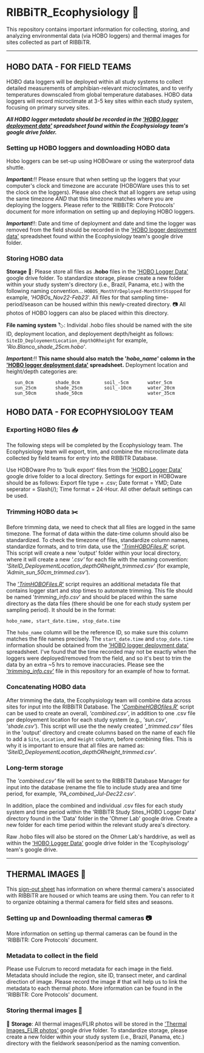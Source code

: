 # RIBBiTR_Ecophysiology :frog:

This repository contains important information for collecting, storing, and analyzing environmental data (via HOBO loggers) and thermal images for sites collected as part of RIBBiTR. 

___
## HOBO DATA - FOR FIELD TEAMS

HOBO data loggers will be deployed within all study systems to collect detailed measurements of amphibian-relevant microclimates, and to verify
temperatures downscaled from global temperature databases. HOBO data loggers will record microclimate at 3-5 key sites within each study system,
focusing on primary survey sites. 

***All HOBO logger metadata should be recorded in the ['HOBO logger deployment data'](https://docs.google.com/spreadsheets/d/1gfQ0dcc5GuQWfGMUiJk_oN1VKh7THmMT/edit?usp=sharing&ouid=106517242061380573521&rtpof=true&sd=true) spreadsheet
found within the Ecophysiology team's google drive folder.***

### Setting up HOBO loggers and downloading HOBO data

Hobo loggers can be set-up using HOBOware or using the waterproof data shuttle. 

***Important:***:bangbang: Please ensure that when setting up the loggers that your computer's clock and timezone are accurate (HOBOWare uses this to
set the clock on the loggers). Please also check that all loggers are setup using the same timezone *AND* that this timezone matches where you are deploying the loggers.
Please refer to the 'RIBBiTR: Core Protocols' document for more information on setting up and deploying HOBO loggers.

***Important***:bangbang:: Date and time of deployment and date and time the logger was removed from the field should be recorded in the ['HOBO logger deployment data'](https://docs.google.com/spreadsheets/d/1gfQ0dcc5GuQWfGMUiJk_oN1VKh7THmMT/edit?usp=sharing&ouid=106517242061380573521&rtpof=true&sd=true) spreadsheet
found within the Ecophysiology team's google drive folder.

### Storing HOBO data

**Storage** :file_folder:: Please store all files as **.hobo** files in the ['HOBO Logger Data'](https://drive.google.com/drive/folders/1oFI-eyaX6w-DHK5Gl44ThiE0Vf8JFNVv?usp=share_link) google drive folder. To standardize storage, please create a new folder within your study system's directory (i.e., Brazil, Panama, etc.) with the following naming convention... ```HOBOS_MonthYrDeployed-MonthYrStopped``` for example, *'HOBOs_Nov22-Feb23*'. All files for that sampling time-period/season can be housed within this newly-created directory.  :camera: All photos of HOBO loggers can also be placed within this directory.

**File naming system** :label:: Individal .hobo files should be named with the site ID, deployment location, and deployement depth/height as follows: 
```SiteID_DeployementLocation_depthORheight``` for example, *'Rio.Blanco_shade_25cm.hobo'*. 

***Important:***:bangbang: **This name should also match the 
'*hobo_name*' colomn in the ['HOBO logger deployment data'](https://docs.google.com/spreadsheets/d/1gfQ0dcc5GuQWfGMUiJk_oN1VKh7THmMT/edit?usp=sharing&ouid=106517242061380573521&rtpof=true&sd=true) spreadsheet.** 
Deployment location and height/depth categories are: 
  ```
     sun_0cm        shade_0cm         soil_-5cm       water_5cm
     sun_25cm       shade_25cm        soil_-10cm      water_20cm
     sun_50cm       shade_50cm                        water_35cm                 
  ```  

## HOBO DATA - FOR ECOPHYSIOLOGY TEAM

### Exporting HOBO files :inbox_tray:

The following steps will be completed by the Ecophysiology team.
The Ecophysiology team will export, trim, and combine the microclimate data collected by field teams for entry into the RIBBiTR Database. 

Use HOBOware Pro to 'bulk export' files from the ['HOBO Logger Data'](https://drive.google.com/drive/folders/1oFI-eyaX6w-DHK5Gl44ThiE0Vf8JFNVv?usp=share_link) google 
drive folder to a local directory. 
Settings for export in HOBOware should be as follows: Export file type = .csv; Date format = YMD; Date seperator = Slash(/); Time format = 24-Hour. All
other default settings can be used.

### Trimming HOBO data :scissors:

Before trimming data, we need to check that all files are logged in the same timezone. The format of data within the date-time column should also be standardized. To check the
timezone of files, standardize column names, standardize formats, and to trim data, use the ['*TrimHOBOFiles.R*'](https://github.com/Jennycocciardi/RIBBiTR_Ecophysiology/blob/main/TrimHOBOFiles.R) script. This script will create a new 'output' folder within your local directory, where it
will create a new *'.csv'* for each file with the naming convention: *'SiteID_DeployementLocation_depthORheight_trimmed.csv'* (for example, *'Admin_sun_50cm_trimmed.csv'*).

The ['*TrimHOBOFiles.R*'](https://github.com/Jennycocciardi/RIBBiTR_Ecophysiology/blob/main/TrimHOBOFiles.R) script requires an additional metadata file
that contains logger start and stop times to automate trimming. This file should be named '*trimming_info.csv*' and should be placed within the same
directory as the data files (there should be one for each study system per sampling period). It should be in the format:
```
hobo_name, start_date.time, stop_date.time
```
The ```hobo_name``` column will be the reference ID, so make sure this column matches the file names precisely. 
The ```start_date.time``` and ```stop_date.time``` information should be obtained from the ['HOBO logger deployment data'](https://docs.google.com/spreadsheets/d/1gfQ0dcc5GuQWfGMUiJk_oN1VKh7THmMT/edit?usp=sharing&ouid=106517242061380573521&rtpof=true&sd=true) spreadsheet.
I've found that the time recorded may not be exactly when the loggers were deployed/removed from the field, and so it's best to trim the data by an extra ~5 hrs 
to remove inaccuracies. Please see the ['*trimming_info.csv*'](https://github.com/Jennycocciardi/RIBBiTR_Ecophysiology/blob/main/trimming_info.csv) file in this repository 
for an example of how to format.

### Concatenating HOBO data

After trimming the data, the Ecophysiology team will combine data across sites for input into the RIBBiTR Database. 
The ['*CombineHOBOfiles.R*'](https://github.com/Jennycocciardi/RIBBiTR_Ecophysiology/blob/main/CombineHOBOFiles.R) script can be used to create an overall, 
*'combined.csv'*, in addition to one .csv file per deployement location for each study system (e.g., *'sun.csv'*, *'shade.csv'*). This script will use the
the newly created *'_trimmed.csv'* files in the 'output' directory and create columns based on the name of each file to add a ```Site```, ```Location```, and ```Height``` column, before 
combining files. This is why it is important to ensure that all files are named as: *'SiteID_DeployementLocation_depthORheight_trimmed.csv'*.

### Long-term storage

The *'combined.csv'* file will be sent to the RIBBiTR Database Manager for input into the database (rename the file to include study area and time period, for example,
*'PA_combined_Jul-Dec22.csv'*.

In addition, place the combined and individual .csv files for each study system and time period within the 
'RIBBiTR Study Sites_HOBO Logger Data' directory found in the 'Data' folder in the 'Ohmer Lab' google drive. Create a new folder for each time 
period within the relevant study area's directory. 

Raw .hobo files will also be stored on the Ohmer Lab's harddrive, as well as within the ['HOBO Logger Data'](https://drive.google.com/drive/folders/1oFI-eyaX6w-DHK5Gl44ThiE0Vf8JFNVv?usp=share_link) google drive folder in the 'Ecophyisology' team's google drive.

___
## THERMAL IMAGES :camera_flash:

This [sign-out sheet](https://docs.google.com/spreadsheets/d/17hg0DTGzJy9akMPVVxuNyOvGWWmSTO8_/edit?usp=sharing&ouid=106517242061380573521&rtpof=true&sd=true) has information on where thermal camera's associated with
RIBBiTR are housed or which teams are using them. You can refer to it to organize obtaining a thermal camera for 
field sites and seasons.

### Setting up and Downloading thermal cameras :camera:

More information on setting up thermal cameras can be found in the 'RIBBiTR: Core Protocols' document.

### Metadata to collect in the field

Please use Fulcrum to record metadata for each image in the field. Metadata should include the region, site ID, transect meter, and cardinal direction of image. Please record
the image # that will help us to link the metadata to each thermal photo. More information can be found in the 'RIBBiTR: Core Protocols' document.

### Storing thermal images 	:file_folder:

:file_folder: **Storage**: All thermal images/FLIR photos will be stored in the ['Thermal Images_FLIR photos'](https://drive.google.com/drive/folders/1_8dMZ86P7BmLn0GG9zTTS8RomSaohe_2?usp=sharing) google drive folder. To standardize
storage, please create a new folder within your study system (i.e., Brazil, Panama, etc.) directory with the fieldwork season/period as the
naming convention.

